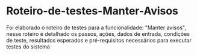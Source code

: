 # Roteiro-de-testes-Manter-Avisos
Foi elaborado o roteiro de testes para a funcionalidade: "Manter avisos", nesse roteiro é detalhado os passos, ações, dados de entrada, condições de teste, resultados esperados e pré-requisitos necessários para executar testes  do sistema
